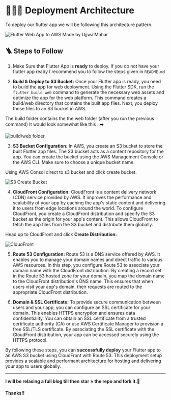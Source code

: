 # 👷🏻‍♂️ Deployment Architecture

To deploy our flutter app we will be following this architecture pattern.


![Flutter Web App to AWS Made by UjjwalMahar](https://github.com/UjjwalMahar/Flutter-App-To-AWS/assets/111011580/cee9b85c-864f-45e4-9560-a63af9b80ede)

## 🪜 Steps to Follow

1. Make Sure that Flutter App is **ready** to deploy. If you do not have your flutter app ready I recommend you to follow the steps given in `README.md` 

2. **Build & Deploy to S3 Bucket:** Once your Flutter app is ready, you need to build the app for web deployment. Using the Flutter SDK, run the `flutter build web` command to generate the necessary web assets and optimize the app for the web platform. This command creates a build/web directory that contains the built app files. Next, you deploy these files to an S3 bucket in AWS.

The build folder contains the the web folder (after you run the previous command) It would look somewhat like this : ➡️

![build/web folder](https://github.com/UjjwalMahar/Flutter-App-To-AWS/assets/111011580/f3280e9b-ace3-4e2a-8df9-e7cd38df1ecc)

3. **S3 Bucket Configuration:** In AWS, you create an S3 bucket to store the built Flutter app files. The S3 bucket acts as a content repository for the app. You can create the bucket using the AWS Management Console or the AWS CLI. Make sure to choose a unique bucket name.

Using AWS Consol direct to s3 bucket and click create bucket.

![S3 Create Bucket](https://github.com/UjjwalMahar/Flutter-App-To-AWS/assets/111011580/361f2a94-f6d9-4227-87a9-35e74226d07b)

4. **CloudFront Configuration:** CloudFront is a content delivery network (CDN) service provided by AWS. It improves the performance and scalability of your app by caching the app's static content and delivering it to users from edge locations around the world. To configure CloudFront, you create a CloudFront distribution and specify the S3 bucket as the origin for your app's content. This allows CloudFront to fetch the app files from the S3 bucket and distribute them globally.

Head up to CloudFront and click **Create Distribution:**

![CloudFront](https://github.com/UjjwalMahar/Flutter-App-To-AWS/assets/111011580/509243f4-a35b-4666-8195-32eadfd678c8)


5. **Route 53 Configuration:** Route 53 is a DNS service offered by AWS. It enables you to manage your domain names and direct traffic to various AWS resources. In this step, you configure Route 53 to associate your domain name with the CloudFront distribution. By creating a record set in the Route 53 hosted zone for your domain, you map the domain name to the CloudFront distribution's DNS name. This ensures that when users visit your app's domain, their requests are routed to the appropriate CloudFront distribution.

6. **Domain & SSL Certificate:** To provide secure communication between users and your app, you can configure an SSL certificate for your domain. This enables HTTPS encryption and ensures data confidentiality. You can obtain an SSL certificate from a trusted certificate authority (CA) or use AWS Certificate Manager to provision a free SSL/TLS certificate. By associating the SSL certificate with the CloudFront distribution, your app can be accessed securely using the HTTPS protocol.



By following these steps, you can **successfully deploy** your Flutter app to an AWS S3 bucket using CloudFront with Route 53. This deployment setup provides a scalable and performant architecture for hosting and delivering your app to users globally.


---

**I will be relasing a full blog till then star ⭐ the repo and fork it.🍴**

**Thanks!!**
